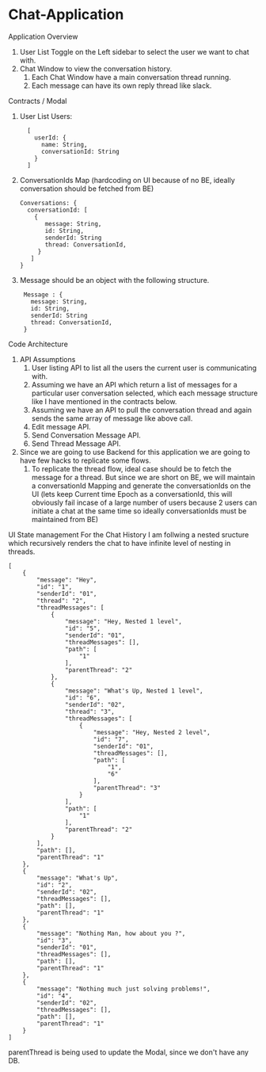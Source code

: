# Chat-Application

Application Overview
1. User List Toggle on the Left sidebar to select the user we want to chat with.
2. Chat Window to view the conversation history.
    1. Each Chat Window have a main conversation thread running. 
    2. Each message can have its own reply thread like slack. 

Contracts / Modal 
1. User List Users:
   ```
     [ 
       userId: {
         name: String,
         conversationId: String 
       }          
     ]
   ```
2. ConversationIds Map (hardcoding on UI because of no BE, ideally conversation should be fetched from BE)  
   ```
   Conversations: {    
     conversationId: [       
       { 
          message: String, 
          id: String,              
          senderId: String              
          thread: ConversationId,       
        }    
      ] 
   }
   ```
3. Message should be an object with the following structure.  
   ```   
    Message : {     
      message: String,
      id: String,     
      senderId: String     
      thread: ConversationId, 
    }
   ```
Code Architecture 
1. API Assumptions  
    1. User listing API to list all the users the current user is communicating with. 
    2. Assuming we have an API which return a list of messages for a particular user conversation selected, which each message structure like I have mentioned in the contracts below.
    3. Assuming we have an API to pull the conversation thread and again sends the same array of message like above call.
    4. Edit message API. 
    5. Send Conversation Message API. 
    6. Send Thread Message API. 
2. Since we are going to use Backend for this application we are going to have few hacks to replicate some flows.
    1. To replicate the thread flow, ideal case should be to fetch the message for a thread. But since we are short on BE, we will maintain a conversationId Mapping and generate the conversationIds on the UI (lets keep Current time Epoch as a conversationId, this will obviously fail incase of a large number of users because 2 users can initiate a chat at the same time so ideally conversationIds must be maintained from BE)


UI State management 
For the Chat History I am follwing a nested sructure which recursively renders the chat to have infinite level of nesting in threads. 
```
[
    {
        "message": "Hey",
        "id": "1",
        "senderId": "01",
        "thread": "2",
        "threadMessages": [
            {
                "message": "Hey, Nested 1 level",
                "id": "5",
                "senderId": "01",
                "threadMessages": [],
                "path": [
                    "1"
                ],
                "parentThread": "2"
            },
            {
                "message": "What's Up, Nested 1 level",
                "id": "6",
                "senderId": "02",
                "thread": "3",
                "threadMessages": [
                    {
                        "message": "Hey, Nested 2 level",
                        "id": "7",
                        "senderId": "01",
                        "threadMessages": [],
                        "path": [
                            "1",
                            "6"
                        ],
                        "parentThread": "3"
                    }
                ],
                "path": [
                    "1"
                ],
                "parentThread": "2"
            }
        ],
        "path": [],
        "parentThread": "1"
    },
    {
        "message": "What's Up",
        "id": "2",
        "senderId": "02",
        "threadMessages": [],
        "path": [],
        "parentThread": "1"
    },
    {
        "message": "Nothing Man, how about you ?",
        "id": "3",
        "senderId": "01",
        "threadMessages": [],
        "path": [],
        "parentThread": "1"
    },
    {
        "message": "Nothing much just solving problems!",
        "id": "4",
        "senderId": "02",
        "threadMessages": [],
        "path": [],
        "parentThread": "1"
    }
]
```

parentThread is being used to update the Modal, since we don't have any DB.
